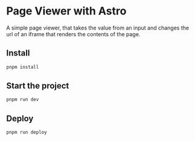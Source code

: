 # Page Viewer with Astro

A simple page viewer, that takes the value from an input and changes the url of an iframe that renders the contents of the page.

## Install

```bash
pnpm install
```

## Start the project

```bash
pnpm run dev
```

## Deploy

```bash
pnpm run deploy
```
